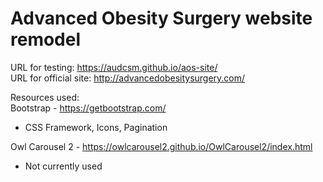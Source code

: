 # Advanced Obesity Surgery website remodel

URL for testing: https://audcsm.github.io/aos-site/  
URL for official site: http://advancedobesitysurgery.com/

Resources used:  
Bootstrap - https://getbootstrap.com/
* CSS Framework, Icons, Pagination  

Owl Carousel 2 - https://owlcarousel2.github.io/OwlCarousel2/index.html  
* Not currently used

